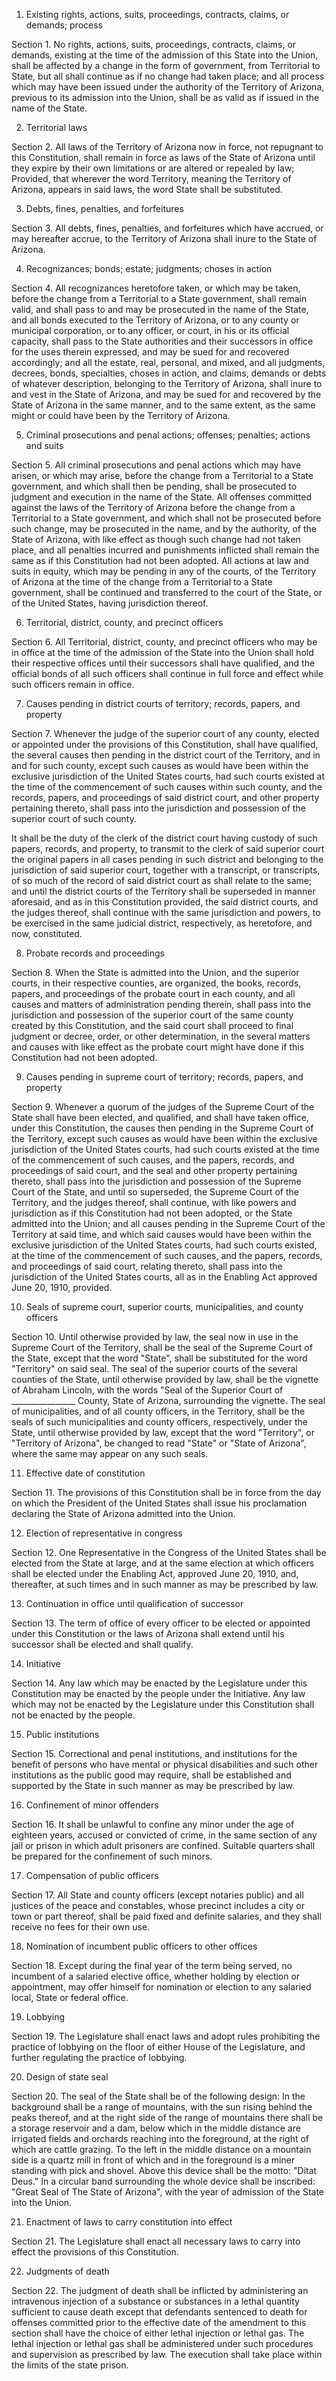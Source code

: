 1. Existing rights, actions, suits, proceedings,
   contracts, claims, or demands; process

Section 1. No rights, actions, suits, proceedings, contracts,
claims, or demands, existing at the time of the admission of this State into
the Union, shall be affected by a change in the form of government, from
Territorial to State, but all shall continue as if no change had taken place;
and all process which may have been issued under the authority of the
Territory of Arizona, previous to its admission into the Union, shall be as
valid as if issued in the name of the State.

2. Territorial laws

Section 2. All laws of the Territory of Arizona now in force,
not repugnant to this Constitution, shall remain in force as laws of the State
of Arizona until they expire by their own limitations or are altered or
repealed by law; Provided, that wherever the word Territory, meaning the
Territory of Arizona, appears in said laws, the word State shall be
substituted.

3. Debts, fines, penalties, and forfeitures

Section 3. All debts, fines, penalties, and forfeitures which
have accrued, or may hereafter accrue, to the Territory of Arizona shall inure
to the State of Arizona.

4. Recognizances; bonds; estate; judgments; choses
   in action

Section 4. All recognizances heretofore taken, or which may be
taken, before the change from a Territorial to a State government, shall
remain valid, and shall pass to and may be prosecuted in the name of the
State, and all bonds executed to the Territory of Arizona, or to any county or
municipal corporation, or to any officer, or court, in his or its official
capacity, shall pass to the State authorities and their successors in office
for the uses therein expressed, and may be sued for and recovered accordingly;
and all the estate, real, personal, and mixed, and all judgments, decrees,
bonds, specialties, choses in action, and claims, demands or debts of whatever
description, belonging to the Territory of Arizona, shall inure to and vest in
the State of Arizona, and may be sued for and recovered by the State of
Arizona in the same manner, and to the same extent, as the same might or could
have been by the Territory of Arizona.

5. Criminal prosecutions and penal actions;
   offenses; penalties; actions and suits

Section 5. All criminal prosecutions and penal actions which
may have arisen, or which may arise, before the change from a Territorial to a
State government, and which shall then be pending, shall be prosecuted to
judgment and execution in the name of the State. All offenses committed
against the laws of the Territory of Arizona before the change from a
Territorial to a State government, and which shall not be prosecuted before
such change, may be prosecuted in the name, and by the authority, of the State
of Arizona, with like effect as though such change had not taken place, and
all penalties incurred and punishments inflicted shall remain the same as if
this Constitution had not been adopted. All actions at law and suits in
equity, which may be pending in any of the courts, of the Territory of Arizona
at the time of the change from a Territorial to a State government, shall be
continued and transferred to the court of the State, or of the United States,
having jurisdiction thereof.

6. Territorial, district, county, and precinct
   officers

Section 6. All Territorial, district, county, and precinct
officers who may be in office at the time of the admission of the State into
the Union shall hold their respective offices until their successors shall
have qualified, and the official bonds of all such officers shall continue in
full force and effect while such officers remain in office.

7. Causes pending in district courts of territory;
   records, papers, and property

Section 7. Whenever the judge of the superior court of any
county, elected or appointed under the provisions of this Constitution, shall
have qualified, the several causes then pending in the district court of the
Territory, and in and for such county, except such causes as would have been
within the exclusive jurisdiction of the United States courts, had such courts
existed at the time of the commencement of such causes within such county, and
the records, papers, and proceedings of said district court, and other
property pertaining thereto, shall pass into the jurisdiction and possession
of the superior court of such county.

It shall be the duty of the clerk of the district court having custody
of such papers, records, and property, to transmit to the clerk of said
superior court the original papers in all cases pending in such district and
belonging to the jurisdiction of said superior court, together with a
transcript, or transcripts, of so much of the record of said district court as
shall relate to the same; and until the district courts of the Territory shall
be superseded in manner aforesaid, and as in this Constitution provided, the
said district courts, and the judges thereof, shall continue with the same
jurisdiction and powers, to be exercised in the same judicial district,
respectively, as heretofore, and now, constituted.

8. Probate records and proceedings

Section 8. When the State is admitted into the Union, and the
superior courts, in their respective counties, are organized, the books,
records, papers, and proceedings of the probate court in each county, and all
causes and matters of administration pending therein, shall pass into the
jurisdiction and possession of the superior court of the same county created
by this Constitution, and the said court shall proceed to final judgment or
decree, order, or other determination, in the several matters and causes with
like effect as the probate court might have done if this Constitution had not
been adopted.

9. Causes pending in supreme court of territory;
   records, papers, and property

Section 9. Whenever a quorum of the judges of the Supreme Court
of the State shall have been elected, and qualified, and shall have taken
office, under this Constitution, the causes then pending in the Supreme Court
of the Territory, except such causes as would have been within the exclusive
jurisdiction of the United States courts, had such courts existed at the time
of the commencement of such causes, and the papers, records, and proceedings
of said court, and the seal and other property pertaining thereto, shall pass
into the jurisdiction and possession of the Supreme Court of the State, and
until so superseded, the Supreme Court of the Territory, and the judges
thereof, shall continue, with like powers and jurisdiction as if this
Constitution had not been adopted, or the State admitted into the Union; and
all causes pending in the Supreme Court of the Territory at said time, and
which said causes would have been within the exclusive jurisdiction of the
United States courts, had such courts existed, at the time of the commencement
of such causes, and the papers, records, and proceedings of said court,
relating thereto, shall pass into the jurisdiction of the United States
courts, all as in the Enabling Act approved June 20, 1910, provided.

10. Seals of supreme court, superior courts,
    municipalities, and county officers

Section 10. Until otherwise provided by law, the seal now in
use in the Supreme Court of the Territory, shall be the seal of the Supreme
Court of the State, except that the word "State", shall be substituted for the
word "Territory" on said seal. The seal of the superior courts of the several
counties of the State, until otherwise provided by law, shall be the vignette
of Abraham Lincoln, with the words "Seal of the Superior Court of
\_\_\_\_\_\_\_\_\_\_\_\_\_\_\_\_ County, State of Arizona, surrounding the vignette. The seal
of municipalities, and of all county officers, in the Territory, shall be the
seals of such municipalities and county officers, respectively, under the
State, until otherwise provided by law, except that the word "Territory", or
"Territory of Arizona", be changed to read "State" or "State of Arizona",
where the same may appear on any such seals.

11. Effective date of constitution

Section 11. The provisions of this Constitution shall be in
force from the day on which the President of the United States shall issue his
proclamation declaring the State of Arizona admitted into the Union.

12. Election of representative in congress

Section 12. One Representative in the Congress of the United
States shall be elected from the State at large, and at the same election at
which officers shall be elected under the Enabling Act, approved June 20,
1910, and, thereafter, at such times and in such manner as may be prescribed
by law.

13. Continuation in office until qualification of
    successor

Section 13. The term of office of every officer to be elected
or appointed under this Constitution or the laws of Arizona shall extend until
his successor shall be elected and shall qualify.

14. Initiative

Section 14. Any law which may be enacted by the Legislature
under this Constitution may be enacted by the people under the
Initiative. Any law which may not be enacted by the Legislature under this
Constitution shall not be enacted by the people.

15. Public institutions

Section 15. Correctional and penal institutions, and institutions for
the benefit of persons who have mental or physical disabilities and such other
institutions as the public good may require, shall be established and
supported by the State in such manner as may be prescribed by law.

16. Confinement of minor offenders

Section 16. It shall be unlawful to confine any minor under the
age of eighteen years, accused or convicted of crime, in the same section of
any jail or prison in which adult prisoners are confined. Suitable quarters
shall be prepared for the confinement of such minors.

17. Compensation of public officers

Section 17. All State and county officers (except notaries
public) and all justices of the peace and constables, whose precinct includes
a city or town or part thereof, shall be paid fixed and definite salaries, and
they shall receive no fees for their own use.

18. Nomination of incumbent public officers to
    other offices

Section 18. Except during the final year of the term being
served, no incumbent of a salaried elective office, whether holding by
election or appointment, may offer himself for nomination or election to any
salaried local, State or federal office.

19. Lobbying

Section 19. The Legislature shall enact laws and adopt rules
prohibiting the practice of lobbying on the floor of either House of the
Legislature, and further regulating the practice of lobbying.

20. Design of state seal

Section 20. The seal of the State shall be of the following
design: In the background shall be a range of mountains, with the sun rising
behind the peaks thereof, and at the right side of the range of mountains
there shall be a storage reservoir and a dam, below which in the middle
distance are irrigated fields and orchards reaching into the foreground, at
the right of which are cattle grazing. To the left in the middle distance on
a mountain side is a quartz mill in front of which and in the foreground is a
miner standing with pick and shovel. Above this device shall be the motto:
"Ditat Deus." In a circular band surrounding the whole device shall be
inscribed: "Great Seal of The State of Arizona", with the year of admission
of the State into the Union.

21. Enactment of laws to carry constitution into
    effect

Section 21. The Legislature shall enact all necessary laws to
carry into effect the provisions of this Constitution.

22. Judgments of death

Section 22. The judgment of death shall be inflicted by
administering an intravenous injection of a substance or substances in a
lethal quantity sufficient to cause death except that defendants sentenced to
death for offenses committed prior to the effective date of the amendment to
this section shall have the choice of either lethal injection or lethal
gas. The lethal injection or lethal gas shall be administered under such
procedures and supervision as prescribed by law. The execution shall take
place within the limits of the state prison.
